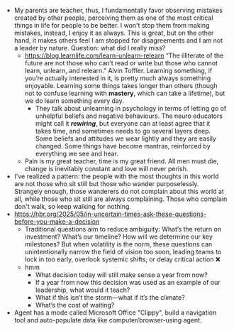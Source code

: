 - My parents are teacher, thus, I fundamentally favor observing mistakes created by other people, perceiving them as one of the most critical things in life for people to be better. I won't stop them from making mistakes, instead, I enjoy it as always. This is great, but on the other hand, it makes others feel I am stopped for disagreements and I am not a leader by nature. Question: what did I really miss?
	- https://blog.learnlife.com/learn-unlearn-relearn “The illiterate of the future are not those who can’t read or write but those who cannot learn, unlearn, and relearn.” Alvin Toffler. Learning something, if you’re actually interested in it, is pretty much always something enjoyable. Learning some things takes longer than others (though not to confuse learning with **mastery**, which can take a lifetime), but we do learn something every day.
		- They talk about unlearning in psychology in terms of letting go of unhelpful beliefs and negative behaviours. The neuro educators might call it **_rewiring_**, but everyone can at least agree that it takes time, and sometimes needs to go several layers deep. Some beliefs and attitudes we wear lightly and they are easily changed. Some things have become mantras, reinforced by everything we see and hear.
	- Pain is my great teacher, time is my great friend. All men must die, change is inevitably constant and love will never perish.
- I've realized a pattern: the people with the most thoughts in this world are not those who sit still but those who wander purposelessly. Strangely enough, those wanderers do not complain about this world at all, while those who sit still are always complaining. Those who complain don't walk, so keep walking for nothing.
- https://hbr.org/2025/05/in-uncertain-times-ask-these-questions-before-you-make-a-decision
	- Traditional questions aim to reduce ambiguity: What’s the return on investment? What’s our timeline? How will we determine our key milestones? But when volatility is the norm, these questions can unintentionally narrow the field of vision too soon, leading teams to lock in too early, overlook systemic shifts, or delay critical action ❌
	- hmm
		- What decision today will still make sense a year from now?
		- If a year from now this decision was used as an example of our leadership, what would it teach?
		- What if this isn’t the storm—what if it’s the climate?
		- What’s the cost of waiting?
- Agent has a mode called Microsoft Office "Clippy", build a navigation tool and auto-populate data like computer/browser-using agent.